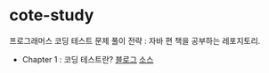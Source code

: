 # cote-study
프로그래머스 코딩 테스트 문제 풀이 전략 : 자바 편 책을 공부하는 레포지토리.

* Chapter 1 : 코딩 테스트란?
[블로그](https://blog.naver.com/aurakim9/223117659447)
[소스](https://github.com/Aura1226/cote-study/tree/main/cote/src/day1)
